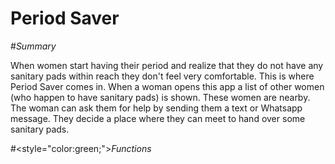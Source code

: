 # Period Saver 

#<i>Summary</i>
<p>When women start having their period and realize that they do not have any sanitary pads within reach they don't feel very comfortable. This is where Period Saver comes in. When a woman opens this app a list of other women (who happen to have sanitary pads) is shown. These women are nearby. The woman can ask them for help by sending them a text or Whatsapp message. They decide a place where they can meet to hand over some sanitary pads. </p>   

#<style="color:green;"><i>Functions</i>
<i></i>




